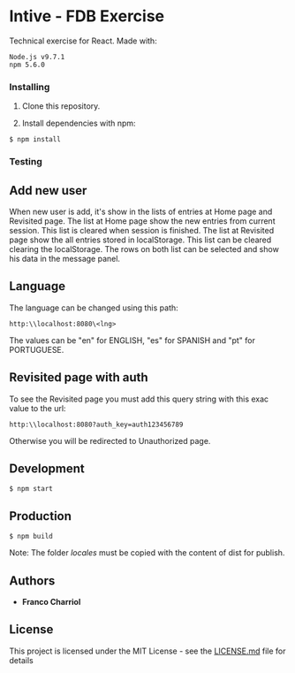 # Intive - FDB Exercise

Technical exercise for React.
Made with:
```
Node.js v9.7.1 
npm 5.6.0
```

### Installing

1. Clone this repository.

2. Install dependencies with npm:

```
$ npm install
```
### Testing

## Add new user

When new user is add, it's show in the lists of entries at Home page and Revisited page.
The list at Home page show the new entries from current session. This list is cleared when session is finished.
The list at Revisited page show the all entries stored in localStorage. This list can be cleared clearing the localStorage.
The rows on both list can be selected and show his data in the message panel.

## Language

The language can be changed using this path:
```
http:\\localhost:8080\<lng>
```
The values can be "en" for ENGLISH, "es" for SPANISH and "pt" for PORTUGUESE.

## Revisited page with auth

To see the Revisited page you must add this query string with this exac value to the url:
```
http:\\localhost:8080?auth_key=auth123456789
```
Otherwise you will be redirected to Unauthorized page.

## Development

```
$ npm start
```

## Production

```
$ npm build
```
Note: The folder *locales* must be copied with the content of dist for publish.

## Authors

* **Franco Charriol** 

## License

This project is licensed under the MIT License - see the [LICENSE.md](LICENSE.md) file for details
